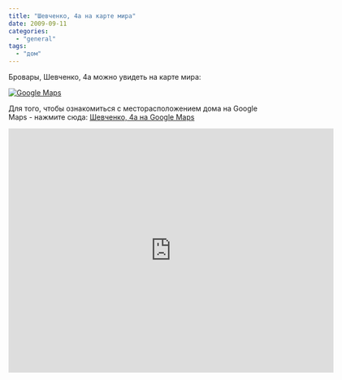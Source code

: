 ```yaml
---
title: "Шевченко, 4а на карте мира"
date: 2009-09-11
categories: 
  - "general"
tags: 
  - "дом"
---
```


Бровары, Шевченко, 4а можно увидеть на карте мира:

[![Google Maps](http://shevchenko4a.brovary.org/wp-content/uploads/2009/09/googleMaps-300x224.jpg "googleMaps")](http://shevchenko4a.brovary.org/house-on-world-map/)

Для того, чтобы ознакомиться с месторасположением дома на Google Maps - <!--more--> нажмите сюда: [Шевченко, 4а на Google Maps](http://maps.google.com/maps/ms?ie=UTF8&hl=en&t=h&msa=0&msid=113661968341382373057.0004720d57f7ca861ae8f&ll=50.508719,30.773542&spn=0.002388,0.00456&z=17&source=embed) 

<script type="text/javascript">$(document).ready(function() { $("#house-map-img").hide(); });</script>

<iframe width="640" height="480" frameborder="0" scrolling="no" marginheight="0" marginwidth="0" src="http://maps.google.com/maps/ms?ie=UTF8&amp;hl=en&amp;msa=0&amp;msid=113661968341382373057.0004720d57f7ca861ae8f&amp;t=h&amp;ll=50.508719,30.773542&amp;spn=0.003275,0.006866&amp;z=17&amp;output=embed"></iframe>
